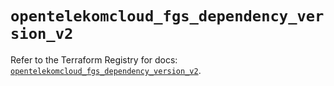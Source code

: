 # `opentelekomcloud_fgs_dependency_version_v2`

Refer to the Terraform Registry for docs: [`opentelekomcloud_fgs_dependency_version_v2`](https://registry.terraform.io/providers/opentelekomcloud/opentelekomcloud/1.36.50/docs/resources/fgs_dependency_version_v2).
